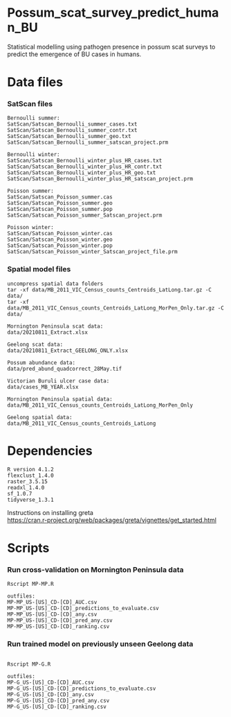 # Possum_scat_survey_predict_human_BU
Statistical modelling using pathogen presence in possum scat surveys to predict the emergence of BU cases in humans.
  
# Data files
  
### SatScan files  
  
```   
Bernoulli summer:  
SatScan/Satscan_Bernoulli_summer_cases.txt  
SatScan/Satscan_Bernoulli_summer_contr.txt  
SatScan/Satscan_Bernoulli_summer_geo.txt  
SatScan/Satscan_Bernoulli_summer_satscan_project.prm  
  
Bernoulli winter:  
SatScan/Satscan_Bernoulli_winter_plus_HR_cases.txt  
SatScan/Satscan_Bernoulli_winter_plus_HR_contr.txt  
SatScan/Satscan_Bernoulli_winter_plus_HR_geo.txt  
SatScan/Satscan_Bernoulli_winter_plus_HR_satscan_project.prm  
  
Poisson summer:  
SatScan/Satscan_Poisson_summer.cas  
SatScan/Satscan_Poisson_summer.geo  
SatScan/Satscan_Poisson_summer.pop  
SatScan/Satscan_Poisson_summer_Satscan_project.prm  
  
Poisson winter:  
SatScan/Satscan_Poisson_winter.cas  
SatScan/Satscan_Poisson_winter.geo  
SatScan/Satscan_Poisson_winter.pop  
SatScan/Satscan_Poisson_winter_Satscan_project_file.prm  
```  
  
 
### Spatial model files
  
``` 
uncompress spatial data folders   
tar -xf data/MB_2011_VIC_Census_counts_Centroids_LatLong.tar.gz -C data/  
tar -xf data/MB_2011_VIC_Census_counts_Centroids_LatLong_MorPen_Only.tar.gz -C data/  
  
Mornington Peninsula scat data:  
data/20210811_Extract.xlsx  
  
Geelong scat data:  
data/20210811_Extract_GEELONG_ONLY.xlsx  
  
Possum abundance data:  
data/pred_abund_quadcorrect_28May.tif  
  
Victorian Buruli ulcer case data:  
data/cases_MB_YEAR.xlsx  
  
Mornington Peninsula spatial data:  
data/MB_2011_VIC_Census_counts_Centroids_LatLong_MorPen_Only  
  
Geelong spatial data:  
data/MB_2011_VIC_Census_counts_Centroids_LatLong  

```

# Dependencies  
  
```  
R version 4.1.2   
flexclust_1.4.0
raster_3.5.15
readxl_1.4.0
sf_1.0.7
tidyverse_1.3.1
```  
  
Instructions on installing greta  
https://cran.r-project.org/web/packages/greta/vignettes/get_started.html  
  
# Scripts

### Run cross-validation on Mornington Peninsula data
```  
Rscript MP-MP.R  

outfiles:
MP-MP_US-[US]_CD-[CD]_AUC.csv  
MP-MP_US-[US]_CD-[CD]_predictions_to_evaluate.csv  
MP-MP_US-[US]_CD-[CD]_any.csv  
MP-MP_US-[US]_CD-[CD]_pred_any.csv  
MP-MP_US-[US]_CD-[CD]_ranking.csv  
```  

### Run trained model on previously unseen Geelong data
```  

Rscript MP-G.R  
  
outfiles:  
MP-G_US-[US]_CD-[CD]_AUC.csv  
MP-G_US-[US]_CD-[CD]_predictions_to_evaluate.csv  
MP-G_US-[US]_CD-[CD]_any.csv  
MP-G_US-[US]_CD-[CD]_pred_any.csv  
MP-G_US-[US]_CD-[CD]_ranking.csv  
```  


